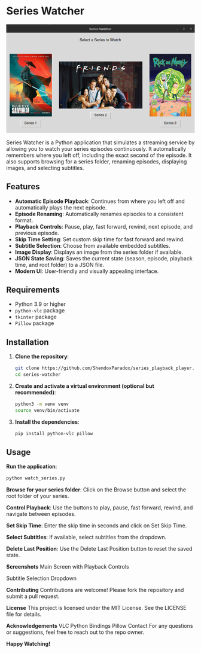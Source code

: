 # Series Watcher

![Series Watcher](assets/banner.png)

Series Watcher is a Python application that simulates a streaming service by allowing you to watch your series episodes continuously. It automatically remembers where you left off, including the exact second of the episode. It also supports browsing for a series folder, renaming episodes, displaying images, and selecting subtitles.

## Features

- **Automatic Episode Playback**: Continues from where you left off and automatically plays the next episode.
- **Episode Renaming**: Automatically renames episodes to a consistent format.
- **Playback Controls**: Pause, play, fast forward, rewind, next episode, and previous episode.
- **Skip Time Setting**: Set custom skip time for fast forward and rewind.
- **Subtitle Selection**: Choose from available embedded subtitles.
- **Image Display**: Displays an image from the series folder if available.
- **JSON State Saving**: Saves the current state (season, episode, playback time, and root folder) to a JSON file.
- **Modern UI**: User-friendly and visually appealing interface.

## Requirements

- Python 3.9 or higher
- `python-vlc` package
- `tkinter` package
- `Pillow` package

## Installation

1. **Clone the repository**:

   ```bash
   git clone https://github.com/ShendoxParadox/series_playback_player.git
   cd series-watcher

2. **Create and activate a virtual environment (optional but recommended)**:
   ```bash
   python3 -m venv venv
   source venv/bin/activate


3. **Install the dependencies**:
   ```bash
   pip install python-vlc pillow

## Usage
**Run the application**:
   ```bash
   python watch_series.py
   ```

**Browse for your series folder**:
Click on the Browse button and select the root folder of your series.

**Control Playback**:
Use the buttons to play, pause, fast forward, rewind, and navigate between episodes.

**Set Skip Time**:
Enter the skip time in seconds and click on Set Skip Time.

**Select Subtitles**:
If available, select subtitles from the dropdown.

**Delete Last Position**:
Use the Delete Last Position button to reset the saved state.

**Screenshots**
Main Screen with Playback Controls

Subtitle Selection Dropdown

**Contributing**
Contributions are welcome! Please fork the repository and submit a pull request.

**License**
This project is licensed under the MIT License. See the LICENSE file for details.

**Acknowledgements**
VLC Python Bindings
Pillow
Contact
For any questions or suggestions, feel free to reach out to the repo owner.

**Happy Watching!**

